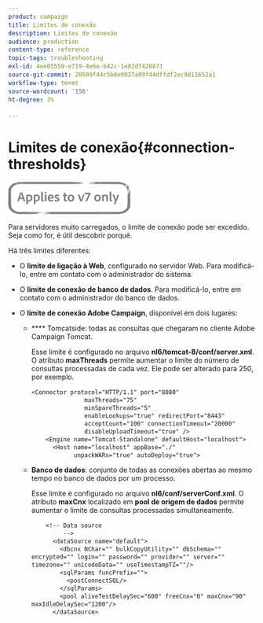 ```yaml
---
product: campaign
title: Limites de conexão
description: Limites de conexão
audience: production
content-type: reference
topic-tags: troubleshooting
exl-id: 4ee05559-e719-4e6e-b42c-1e82df428871
source-git-commit: 20509f44c5b8e0827a09f44dffdf2ec9d11652a1
workflow-type: tm+mt
source-wordcount: '156'
ht-degree: 3%

---
```


# Limites de conexão{#connection-thresholds}

![](../../assets/v7-only.svg)

Para servidores muito carregados, o limite de conexão pode ser excedido. Seja como for, é útil descobrir porquê.

Há três limites diferentes:

* O **limite de ligação à Web**, configurado no servidor Web. Para modificá-lo, entre em contato com o administrador do sistema.

* O **limite de conexão de banco de dados**. Para modificá-lo, entre em contato com o administrador do banco de dados.

* O **limite de conexão Adobe Campaign**, disponível em dois lugares:

   * **** Tomcatside: todas as consultas que chegaram no cliente Adobe Campaign Tomcat.

      Esse limite é configurado no arquivo **nl6/tomcat-8/conf/server.xml**. O atributo **maxThreads** permite aumentar o limite do número de consultas processadas de cada vez. Ele pode ser alterado para 250, por exemplo.

      ```
      <Connector protocol="HTTP/1.1" port="8080"
                     maxThreads="75"
                     minSpareThreads="5"
                     enableLookups="true" redirectPort="8443"
                     acceptCount="100" connectionTimeout="20000"
                     disableUploadTimeout="true" />
          <Engine name="Tomcat-Standalone" defaultHost="localhost">
            <Host name="localhost" appBase="./"
                  unpackWARs="true" autoDeploy="true">
      ```

   * **Banco de dados**: conjunto de todas as conexões abertas ao mesmo tempo no banco de dados por um processo.

      Esse limite é configurado no arquivo **nl6/conf/serverConf.xml**. O atributo **maxCnx** localizado em **pool de origem de dados** permite aumentar o limite de consultas processadas simultaneamente.

      ```
          <!-- Data source
               -->
            <dataSource name="default">
              <dbcnx NChar="" bulkCopyUtility="" dbSchema="" encrypted="" login="" password="" provider="" server="" timezone="" unicodeData="" useTimestampTZ=""/>
              <sqlParams funcPrefix="">
                <postConnectSQL/>
              </sqlParams>
              <pool aliveTestDelaySec="600" freeCnx="0" maxCnx="90" maxIdleDelaySec="1200"/>
            </dataSource>
      ```
